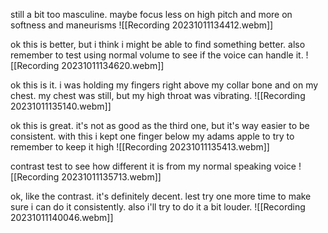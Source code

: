 still a bit too masculine. maybe focus less on high pitch and more on softness and maneurisms
![[Recording 20231011134412.webm]]

ok this is better, but i think i might be able to find something better. also remember to test using normal volume to see if the voice can handle it.
![[Recording 20231011134620.webm]]

ok this is it. i was holding my fingers right above my collar bone and on my chest. my chest was still, but my high throat was vibrating.
![[Recording 20231011135140.webm]]

ok this is great. it's not as good as the third one, but it's way easier to be consistent. with this i kept one finger below my adams apple to try to remember to keep it high
![[Recording 20231011135413.webm]]

contrast test to see how different it is from my normal speaking voice
![[Recording 20231011135713.webm]]

ok, like the contrast. it's definitely decent. lest try one more time to make sure i can do it consistently. also i'll try to do it a bit louder.
![[Recording 20231011140046.webm]]
